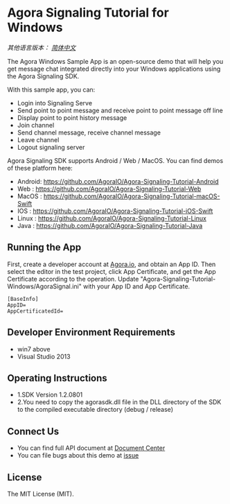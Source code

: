 # Agora Signaling Tutorial for Windows
*其他语言版本： [简体中文](README.md)*

The Agora Windows Sample App is an open-source demo that will help you get message chat integrated directly into your Windows applications using the Agora Signaling SDK.

With this sample app, you can:

- Login into Signaling Serve
- Send point to point message and receive point to point message off line
- Display point to point history message
- Join channel
- Send channel message, receive channel message
- Leave channel
- Logout signaling server

Agora Signaling SDK supports Android / Web / MacOS. You can find demos of these platform here:

- Android: https://github.com/AgoraIO/Agora-Signaling-Tutorial-Android
- Web    : https://github.com/AgoraIO/Agora-Signaling-Tutorial-Web
- MacOS  : https://github.com/AgoraIO/Agora-Signaling-Tutorial-macOS-Swift
- IOS  : https://github.com/AgoraIO/Agora-Signaling-Tutorial-iOS-Swift
- Linux  : https://github.com/AgoraIO/Agora-Signaling-Tutorial-Linux
- Java   : https://github.com/AgoraIO/Agora-Signaling-Tutorial-Java


## Running the App
First, create a developer account at [Agora.io](https://dashboard.agora.io/signin/), and obtain an App ID.
Then select the editor in the test project, click App Certificate, and get the App Certificate according to the operation.
Update "Agora-Signaling-Tutorial-Windows/AgoraSignal.ini" with your App ID and App Certificate.

```
[BaseInfo]
AppID=
AppCertificatedId=
```

## Developer Environment Requirements
- win7 above
- Visual Studio 2013

## Operating Instructions
- 1.SDK Version 1.2.0801
- 2.You need to copy the agorasdk.dll file in the DLL directory of the SDK to the compiled executable directory (debug / release)

## Connect Us
- You can find full API document at [Document Center](https://docs.agora.io/en/)
- You can file bugs about this demo at [issue](https://github.com/AgoraIO/Agora-Signaling-Tutorial-Windows/issues)

## License
The MIT License (MIT).
